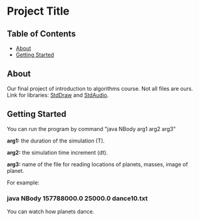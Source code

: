 # Project Title

## Table of Contents

- [About](#about)
- [Getting Started](#getting_started)

## About <a name = "about"></a>

Our final project of introduction to algorithms course.
Not all files are ours. Link for libraries: <a href="https://introcs.cs.princeton.edu/java/stdlib/javadoc/StdDraw.html">StdDraw</a> and <a href="http://introcs.cs.princeton.edu/java/stdlib/javadoc/StdAudio.html">StdAudio</a>.

## Getting Started <a name = "getting_started"></a>

You can run the program by command "java NBody arg1 arg2 arg3"

<p><b>arg1:</b> the duration of the simulation (T).</p>
<p><b>arg2:</b> the simulation time increment (dt).</p>
<p><b>arg3:</b> name of the file for reading locations of planets, masses, image of planet.</p>

For example:

### java NBody 157788000.0 25000.0 dance10.txt

You can watch how planets dance.
